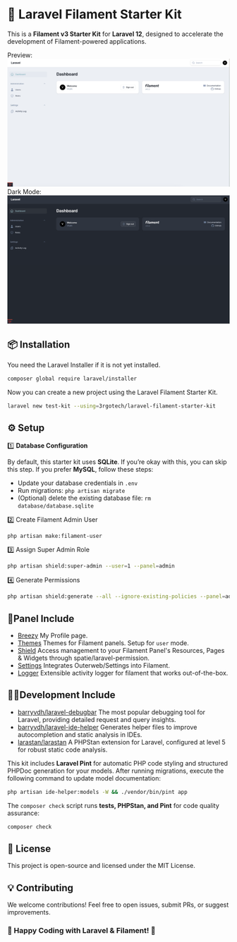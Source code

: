 # 🚀 Laravel Filament Starter Kit

This is a **Filament v3 Starter Kit** for **Laravel 12**, designed to accelerate the development of Filament-powered applications.

Preview:
![](https://raw.githubusercontent.com/ercogx/laravel-filament-starter-kit/main/preview-white.png)
Dark Mode:
![](https://raw.githubusercontent.com/ercogx/laravel-filament-starter-kit/main/preview.png)

## 📦 Installation

You need the Laravel Installer if it is not yet installed.

```bash
composer global require laravel/installer
```

Now you can create a new project using the Laravel Filament Starter Kit.

```bash
laravel new test-kit --using=3rgotech/laravel-filament-starter-kit
```

## ⚙️ Setup

1️⃣ **Database Configuration**

By default, this starter kit uses **SQLite**. If you’re okay with this, you can skip this step. If you prefer **MySQL**, follow these steps:

- Update your database credentials in `.env`
- Run migrations: `php artisan migrate`
- (Optional) delete the existing database file: ```rm database/database.sqlite```

2️⃣ Create Filament Admin User
```bash
php artisan make:filament-user
```

3️⃣ Assign Super Admin Role
```bash
php artisan shield:super-admin --user=1 --panel=admin
```

4️⃣ Generate Permissions
```bash
php artisan shield:generate --all --ignore-existing-policies --panel=admin
```

## 🌟Panel Include

- [Breezy](https://filamentphp.com/plugins/jeffgreco-breezy) My Profile page.
- [Themes](https://filamentphp.com/plugins/hasnayeen-themes) Themes for Filament panels. Setup for `user` mode.
- [Shield](https://filamentphp.com/plugins/bezhansalleh-shield) Access management to your Filament Panel's Resources, Pages & Widgets through spatie/laravel-permission.
- [Settings](https://filamentphp.com/plugins/outerweb-settings) Integrates Outerweb/Settings into Filament.
- [Logger](https://filamentphp.com/plugins/z3d0x-logger) Extensible activity logger for filament that works out-of-the-box.

## 🧑‍💻Development Include

- [barryvdh/laravel-debugbar](https://github.com/barryvdh/laravel-debugbar) The most popular debugging tool for Laravel, providing detailed request and query insights.
- [barryvdh/laravel-ide-helper](https://github.com/barryvdh/laravel-ide-helper) Generates helper files to improve autocompletion and static analysis in IDEs.
- [larastan/larastan](https://github.com/larastan/larastan) A PHPStan extension for Laravel, configured at level 5 for robust static code analysis.

This kit includes **Laravel Pint** for automatic PHP code styling and structured PHPDoc generation for your models.
After running migrations, execute the following command to update model documentation:

```bash
php artisan ide-helper:models -W && ./vendor/bin/pint app
```

The `composer check` script runs **tests, PHPStan, and Pint** for code quality assurance:
```bash
composer check
```

## 📜 License

This project is open-source and licensed under the MIT License.

## 💡 Contributing

We welcome contributions! Feel free to open issues, submit PRs, or suggest improvements.


### 🚀 Happy Coding with Laravel & Filament! 🎉
